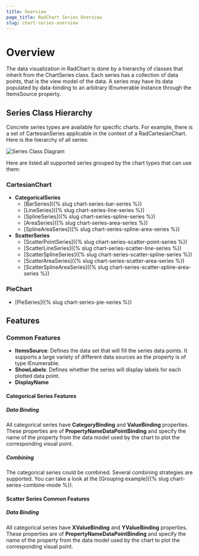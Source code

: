 ```yaml
---
title: Overview
page_title: RadChart Series Overview
slug: chart-series-overview
---
```

# Overview #
The data visualization in RadChart is done by a hierarchy of classes that inherit from the ChartSeries class. Each series has a collection of data points, that is the view model of the data. A series may have its data populated by data-binding to an arbitrary IEnumerable instance through the ItemsSource property.
## Series Class Hierarchy ##
Concrete series types are available for specific charts. For example, there is a set of CartesianSeries applicable in the context of a RadCartesianChart. Here is the hierarchy of all series:

![Series Class Diagram](/ "Chart series class hierarchy")

Here are listed all supported series grouped by the chart types that can use them:
### CartesianChart ###
- **CategoricalSeries**
    - [BarSeries]({% slug chart-series-bar-series %})
    - [LineSeries]({% slug chart-series-line-series %})
    - [SplineSeries]({% slug chart-series-spline-series %})
    - [AreaSeries]({% slug chart-series-area-series %})
    - [SplineAreaSeries]({% slug chart-series-spline-area-series %})
- **ScatterSeries**
    - [ScatterPointSeries]({% slug chart-series-scatter-point-series %})
    - [ScatterLineSeries]({% slug chart-series-scatter-line-series %})
    - [ScatterSplineSeries]({% slug chart-series-scatter-spline-series %})
    - [ScatterAreaSeries]({% slug chart-series-scatter-area-series %})
    - [ScatterSplineAreaSeries]({% slug chart-series-scatter-spline-area-series %}) 
### PieChart ###
- [PieSeries]({% slug chart-series-pie-series %}) 

## Features ##
### Common Features ###
* **ItemsSource**: Defines the data set that will fill the series data points. It supports a large variety of different data sources as the property is of type IEnumerable. 
* **ShowLabels**: Defines whether the series will display labels for each plotted data point.
* **DisplayName**
#### Categorical Series Features ####
##### Data Binding #####
All categorical series have **CategoryBinding** and **ValueBinding** properties. These properties are of **PropertyNameDataPointBinding** and specify the name  of the property from the data model used by the chart to plot the corresponding visual point.
##### Combining ####
The categorical series could be combined. Several combining strategies are supported. You can take a look at the [Grouping example]({% slug chart-series-combine-mode %}).

#### Scatter Series Common Features ####
##### Data Binding #####
All categorical series have **XValueBinding** and **YValueBinding** properties. These properties are of **PropertyNameDataPointBinding** and specify the name  of the property from the data model used by the chart to plot the corresponding visual point.

